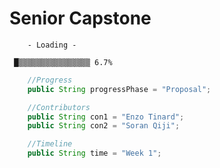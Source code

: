 # Senior Capstone

        - Loading -

     █▒▒▒▒▒▒▒▒▒▒▒▒▒▒▒▒ 6.7%
     
```java
    //Progress
    public String progressPhase = "Proposal";

    //Contributors 
    public String con1 = "Enzo Tinard";
    public String con2 = "Soran Qiji";

    //Timeline
    public String time = "Week 1";
```

